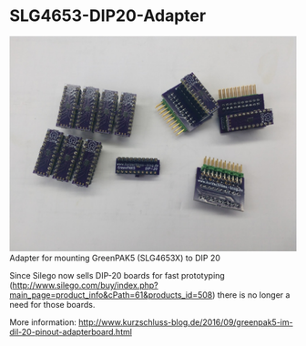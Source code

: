 # SLG4653-DIP20-Adapter
![Adapter boards](https://raw.githubusercontent.com/DasBasti/SLG4653-DIP20-Adapter/master/GP5-DIP20.jpg)
Adapter for mounting GreenPAK5 (SLG4653X) to DIP 20

Since Silego now sells DIP-20 boards for fast prototyping (http://www.silego.com/buy/index.php?main_page=product_info&cPath=61&products_id=508) there is no longer a need for those boards.

More information: http://www.kurzschluss-blog.de/2016/09/greenpak5-im-dil-20-pinout-adapterboard.html
